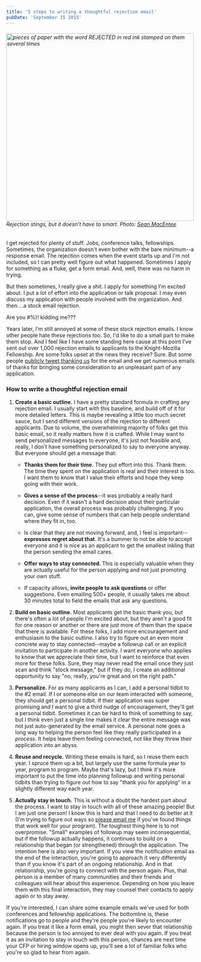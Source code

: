```yaml
---
title: '5 steps to writing a thoughtful rejection email'
pubDate: 'September 15 2015'
---
```


<h6><img alt="pieces of paper with the word REJECTED in red ink stamped on them several times" class="caption" src="/files/4495072850_c156bcf1b4_z.jpg" style="width:500px"  /><br>Rejection stings, but it doesn’t have to smart. Photo: <a href="https://secure.flickr.com/photos/smemon/4495072850/">Sean MacEntee</a></h6>

<p>I get rejected for plenty of stuff. Jobs, conference talks, fellowships. Sometimes, the organization doesn&#39;t even bother with the bare minimum--a response email. The rejection comes when the event starts up and I&#39;m not included, so I can pretty well figure out what happened. Sometimes I apply for something as a fluke, get a form email. And, well, there was no harm in trying.</p>

<p>But then sometimes, I really give a shit. I apply for something I&#39;m excited about. I put a lot of effort into the application or talk proposal. I may even discuss my application with people involved with the organization. And then....a stock email rejection.</p>

<p>Are you #%)! kidding me???</p>

<p>Years later, I&#39;m still annoyed at some of these stock rejection emails. I know other people hate these rejections too. So, I&#39;d like to do a small part to make them stop. And I feel like I have some standing here cause at this point I&#39;ve sent out over 1,000 rejection emails to applicants to the Knight-Mozilla Fellowship. Are some folks upset at the news they receive? Sure. But some people <a href="https://twitter.com/emma_Gras/status/642453929876418560">publicly tweet thanking us</a> for the email and we get numerous emails of thanks for bringing some consideration to an unpleasant part of any application.<!--break--></p>

<h3>How to write a thoughtful rejection email</h3>

<ol>
<li>
<p><strong>Create a basic outline.</strong> I have a pretty standard formula in crafting any rejection email. I usually start with this baseline, and build off of it for more detailed letters. This is maybe revealing a little too much secret sauce, but I send different versions of the rejection to different applicants. Due to volume, the overwhelming majority of folks get this basic email, so it really matters how it is crafted. While I may want to send personalized messages to everyone, it&#39;s just not feasible and, really, I don&#39;t have something personalized to say to everyone anyway. But everyone should get a message that:</p>

<ul>
<li>
<p><strong>Thanks them for their time.</strong> They put effort into this. Thank them. The time they spent on the application is real and their interest is too. I want them to know that I value their efforts and hope they keep going with their work.</p>
</li>
<li>
<p><strong>Gives a sense of the process</strong>--it was probably a really hard decision. Even if it wasn&#39;t a hard decision about their particular application, the overall process was probably challenging. If you can, give some sense of numbers that can help people understand where they fit in, too.</p>
</li>
<li>
<p>Is clear that they are not moving forward, and, I feel is important--<strong>expresses regret about that</strong>. It&#39;s a bummer to not be able to accept everyone and it is nice as an applicant to get the smallest inkling that the person sending the email cares.</p>
</li>
<li>
<p><strong>Offer ways to stay connected. </strong>This is especially valuable when they are actually useful for the person applying and not just promoting your own stuff.</p>
</li>
<li>
<p>If capacity allows, <strong>invite people to ask questions</strong> or offer suggestions. Even emailing 500+ people, it usually takes me about 30 minutes total to field the emails that ask any questions.</p>
</li>
</ul>
</li>
<li>
<p><strong>Build on basic outline.</strong> Most applicants get the basic thank you, but there&#39;s often a lot of people I&#39;m excited about, but they aren&#39;t a good fit for one reason or another or there are just more of them than the space that there is available. For these folks, I add more encouragement and enthusiasm to the basic outline. I also try to figure out an even more concrete way to stay connected--maybe a followup call or an explicit invitation to participate in another activity. I want everyone who applies to know that we appreciate their time, but I want to reinforce that even more for these folks. Sure, they may never read the email once they just scan and think &quot;stock message,&quot; but if they do, I create an additional opportunity to say &quot;no, really, you&#39;re great and on the right path.&quot;</p>
</li>
<li>
<p><strong>Personalize.</strong> For as many applicants as I can, I add a personal tidbit to the #2 email. If I or someone else on our team interacted with someone, they should get a personal tidbit. If their application was super promising and I want to give a third nudge of encouragement, they&#39;ll get a personal tidbit. Sometimes it can be hard to think of something to say, but I think even just a single line makes it clear the entire message was not just auto-generated by the email service. A personal note goes a long way to helping the person feel like they really participated in a <em>process</em>. It helps leave them feeling connected, not like they threw their application into an abyss.</p>
</li>
<li>
<p><strong>Reuse and recycle.</strong> Writing these emails is hard, so I reuse them each year. I spruce them up a bit, but largely use the same formula year to year, program to program. Maybe that&#39;s lazy, but I think it&#39;s more important to put the time into planning followup and writing personal tidbits than trying to figure out how to say &quot;thank you for applying&quot; in a slightly different way each year.</p>
</li>
<li>
<p><strong>Actually stay in touch.</strong> This is without a doubt the hardest part about the process. I want to stay in touch with all of these amazing people! But I am just one person! I know this is hard and that I need to do better at it (I&#39;m trying to figure out ways so <a href="mailto:erika@mozillafoundation.org">please email me</a> if you&#39;ve found things that work well for your program). The toughest thing here is to not overpromise. &quot;Small&quot; examples of followup may seem inconsequential, but if the followup actually happens, it continues to build on a relationship that began (or strengthened) through the application. The intention here is also very important. If you view the notification email as the end of the interaction, you&#39;re going to approach it very differently than if you know it&#39;s part of an ongoing relationship. And in that relationship, you&#39;re going to connect with the person again. Plus, that person is a member of many communities and their friends and colleagues will hear about this experience. Depending on how you leave them with this final interaction, they may counsel their contacts to apply again or to stay away.</p>
</li>
</ol>

<p>If you&#39;re interested, I can share some example emails we&#39;ve used for both conferences and fellowship applications. The bottomline is, these notifications go to people and they&#39;re people you&#39;re likely to encounter again. If you treat it like a form email, you might then sever that relationship because the person is too annoyed to ever deal with you again. If you treat it as an invitation to stay in touch with this person, chances are next time your CFP or hiring window opens up, you&#39;ll see a lot of familiar folks who you&#39;re so glad to hear from again.</p>





